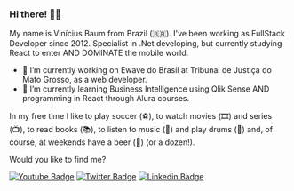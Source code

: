 ### Hi there! 🧑🏻‍

My name is Vinícius Baum from Brazil (🇧🇷). I've been working as FullStack Developer since 2012. Specialist in .Net developing, but currently studying React to enter AND DOMINATE the mobile world.

- 🔭 I’m currently working on Ewave do Brasil at Tribunal de Justiça do Mato Grosso, as a web developer.
- 🌱 I’m currently learning Business Intelligence using Qlik Sense AND programming in React through Alura courses.

In my free time I like to play soccer (⚽️), to watch movies (🎞️) and series (📺), to read books (📚), to listen to music (🎵) and play drums (🥁) and, of course, at weekends have a beer (🍺) (or a dozen!).

Would you like to find me?

[![Youtube Badge](https://img.shields.io/badge/-Youtube-FF0000?style=flat-square&labelColor=FF0000&logo=youtube&logoColor=white&link=https://youtube.com/vinibaum)](https://youtube.com/vinibaum)
[![Twitter Badge](https://img.shields.io/badge/-Twitter-1ca0f1?style=flat-square&labelColor=1ca0f1&logo=twitter&logoColor=white&link=https://twitter.com/vinibaum)](https://twitter.com/vinibaum)
[![Linkedin Badge](https://img.shields.io/badge/-LinkedIn-blue?style=flat-square&logo=Linkedin&logoColor=white&link=https://www.linkedin.com/in/vinícius-baum-4a261735)](https://www.linkedin.com/in/vinícius-baum-4a261735)

<!--
**vinibaum/vinibaum** is a ✨ _special_ ✨ repository because its `README.md` (this file) appears on your GitHub profile.

Here are some ideas to get you started:

- 🔭 I’m currently working on ...
- 🌱 I’m currently learning ...
- 👯 I’m looking to collaborate on ...
- 🤔 I’m looking for help with ...
- 💬 Ask me about ...
- 📫 How to reach me: ...
- 😄 Pronouns: ...
- ⚡ Fun fact: ...


[![Blog Badge](https://img.shields.io/badge/Blog-vinibaum.com-black)](https://vinibaum.com/blog)
-->
